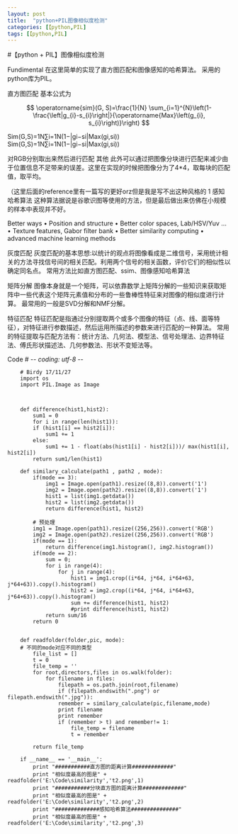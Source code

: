```yaml
---
layout: post
title:  "python+PIL图像相似度检测"
categories: [【python,PIL]
tags: [【python,PIL]
---
```

#【python + PIL】图像相似度检测


Fundimental
在这里简单的实现了直方图匹配和图像感知的哈希算法。 
采用的python库为PIL。

直方图匹配
基本公式为 

$$
\operatorname{sim}(G, S)=\frac{1}{N} \sum_{i=1}^{N}\left(1-\frac{\left|g_{i}-s_{i}\right|}{\operatorname{Max}\left(g_{i}, s_{i}\right)}\right)
$$

Sim(G,S)=1N∑i=1N(1−|gi−si|Max(gi,si))
Sim(G,S)=1N∑i=1N(1−|gi−si|Max(gi,si))

对RGB分别取出来然后进行匹配
其他
此外可以通过把图像分块进行匹配来减少由于位置信息不足带来的误差。这里在实现的时候把图像分为了4*4，取每块的匹配值，取平均。

（这里后面的reference里有一篇写的更好orz但是我是写不出这种风格的
1
感知哈希算法
这种算法据说是谷歌识图等使用的方法，但是最后做出来仿佛在小规模的样本中表现并不好。

Better ways
• Position and structure 
• Better color spaces, Lab/HSV/Yuv … 
• Texture features, Gabor filter bank 
• Better similarity computing 
• advanced machine learning methods

灰度匹配
灰度匹配的基本思想:以统计的观点将图像看成是二维信号，采用统计相关的方法寻找信号间的相关匹配。利用两个信号的相关函数，评价它们的相似性以确定同名点。 
常用方法比如直方图匹配、ssim、图像感知哈希算法

矩阵分解
图像本身就是一个矩阵，可以依靠数学上矩阵分解的一些知识来获取矩阵中一些代表这个矩阵元素值和分布的一些鲁棒性特征来对图像的相似度进行计算。 
最常用的一般是SVD分解和NMF分解。

特征匹配
特征匹配是指通过分别提取两个或多个图像的特征（点、线、面等特征），对特征进行参数描述，然后运用所描述的参数来进行匹配的一种算法。 
常用的特征提取与匹配方法有：统计方法、几何法、模型法、信号处理法、边界特征法、傅氏形状描述法、几何参数法、形状不变矩法等。

Code
        # -*- coding: utf-8 -*-  

        # Birdy 17/11/27
        import os
        import PIL.Image as Image



        def difference(hist1,hist2):
            sum1 = 0
            for i in range(len(hist1)):
            if (hist1[i] == hist2[i]):
                sum1 += 1
            else:
                sum1 += 1 - float(abs(hist1[i] - hist2[i]))/ max(hist1[i], hist2[i])
            return sum1/len(hist1)

        def similary_calculate(path1 , path2 , mode):
            if(mode == 3):
                img1 = Image.open(path1).resize((8,8)).convert('1')  
                img2 = Image.open(path2).resize((8,8)).convert('1')
                hist1 = list(img1.getdata())
                hist2 = list(img2.getdata())
                return difference(hist1, hist2)

            # 预处理
            img1 = Image.open(path1).resize((256,256)).convert('RGB')  
            img2 = Image.open(path2).resize((256,256)).convert('RGB')
            if(mode == 1):
                return difference(img1.histogram(), img2.histogram())
            if(mode == 2):
                sum = 0;
                for i in range(4):
                    for j in range(4):
                        hist1 = img1.crop((i*64, j*64, i*64+63, j*64+63)).copy().histogram()
                        hist2 = img2.crop((i*64, j*64, i*64+63, j*64+63)).copy().histogram()
                        sum += difference(hist1, hist2)
                        #print difference(hist1, hist2)
                return sum/16
            return 0


        def readfolder(folder,pic, mode):
        # 不同的mode对应不同的类型
            file_list = []
            t = 0
            file_temp = ''
            for root,directors,files in os.walk(folder):
                for filename in files:
                    filepath = os.path.join(root,filename)
                    if (filepath.endswith(".png") or filepath.endswith(".jpg")):
                    remember = similary_calculate(pic,filename,mode)
                    print filename
                    print remember
                    if (remember > t) and remember!= 1:
                        file_temp = filename
                        t = remember

            return file_temp

        if __name__ == '__main__': 
            print "###########直方图的距离计算#############"
            print "相似度最高的图是" + readfolder('E:\Code\similarity','t2.png',1)
            print "###########分块直方图的距离计算#############"
            print "相似度最高的图是" + readfolder('E:\Code\similarity','t2.png',2)
            print "##############感知哈希算法###############"
            print "相似度最高的图是" + readfolder('E:\Code\similarity','t2.png',3)

